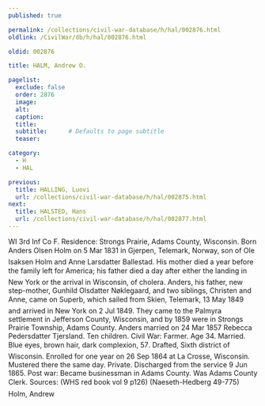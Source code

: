 ```yaml
---
published: true

permalink: /collections/civil-war-database/h/hal/002876.html
oldlink: /CivilWar/db/h/hal/002876.html

oldid: 002876

title: HALM, Andrew O.

pagelist:
  exclude: false
  order: 2876
  image: 
  alt:
  caption:
  title:
  subtitle:      # Defaults to page subtitle
  teaser:

category: 
  - H 
  - HAL

previous:
  title: HALLING, Luovi
  url: /collections/civil-war-database/h/hal/002875.html  
next:
  title: HALSTED, Hans
  url: /collections/civil-war-database/h/hal/002877.html   
---
```

WI 3rd Inf Co F. Residence: Strongs Prairie, Adams County, Wisconsin. Born &#147;Anders Olsen Holm&#148; on 5 Mar 1831 in Gjerpen, Telemark, Norway, son of Ole Isaksen Holm and Anne Larsdatter Ballestad. His mother died a year before the family left for America; his father died &#147;a day after&#148; either the landing in New York or the arrival in Wisconsin, of cholera. Anders, his father, new step-mother, Gunhild Olsdatter N&oslash;klegaard, and two siblings, Christen and Anne, came on &#147;Superb&#148;, which sailed from Skien, Telemark, 13 May 1849 and arrived in New York on 2 Jul 1849. They came to the Palmyra settlement in Jefferson County, Wisconsin, and by 1859 were in Strongs Prairie Township, Adams County. Anders married on 24 Mar 1857 Rebecca Pedersdatter Tjersland. Ten children. Civil War: Farmer. Age 34. Married. Blue eyes, brown hair, dark complexion, 5&#146;7&#148;. Drafted, Sixth district of Wisconsin. Enrolled for one year on 26 Sep 1864 at La Crosse, Wisconsin. Mustered there the same day. Private. Discharged from the service 9 Jun 1865. Post war: Became businessman in Adams County. Was Adams County Clerk. Sources: (WHS red book vol 9 p126) (Naeseth-Hedberg &#146;49-775) &#147;Holm, Andrew&#148;